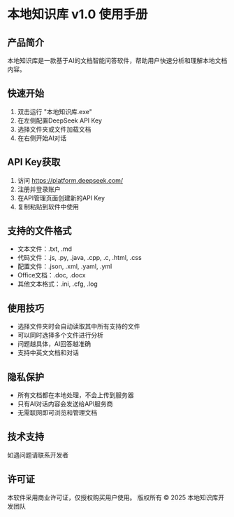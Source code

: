 # 本地知识库 v1.0 使用手册

## 产品简介
本地知识库是一款基于AI的文档智能问答软件，帮助用户快速分析和理解本地文档内容。

## 快速开始
1. 双击运行 "本地知识库.exe"
2. 在左侧配置DeepSeek API Key
3. 选择文件夹或文件加载文档
4. 在右侧开始AI对话

## API Key获取
1. 访问 https://platform.deepseek.com/
2. 注册并登录账户
3. 在API管理页面创建新的API Key
4. 复制粘贴到软件中使用

## 支持的文件格式
- 文本文件：.txt, .md
- 代码文件：.js, .py, .java, .cpp, .c, .html, .css
- 配置文件：.json, .xml, .yaml, .yml
- Office文档：.doc, .docx
- 其他文本格式：.ini, .cfg, .log

## 使用技巧
- 选择文件夹时会自动读取其中所有支持的文件
- 可以同时选择多个文件进行分析
- 问题越具体，AI回答越准确
- 支持中英文文档和对话

## 隐私保护
- 所有文档都在本地处理，不会上传到服务器
- 只有AI对话内容会发送给API服务商
- 无需联网即可浏览和管理文档

## 技术支持
如遇问题请联系开发者

## 许可证
本软件采用商业许可证，仅授权购买用户使用。
版权所有 © 2025 本地知识库开发团队